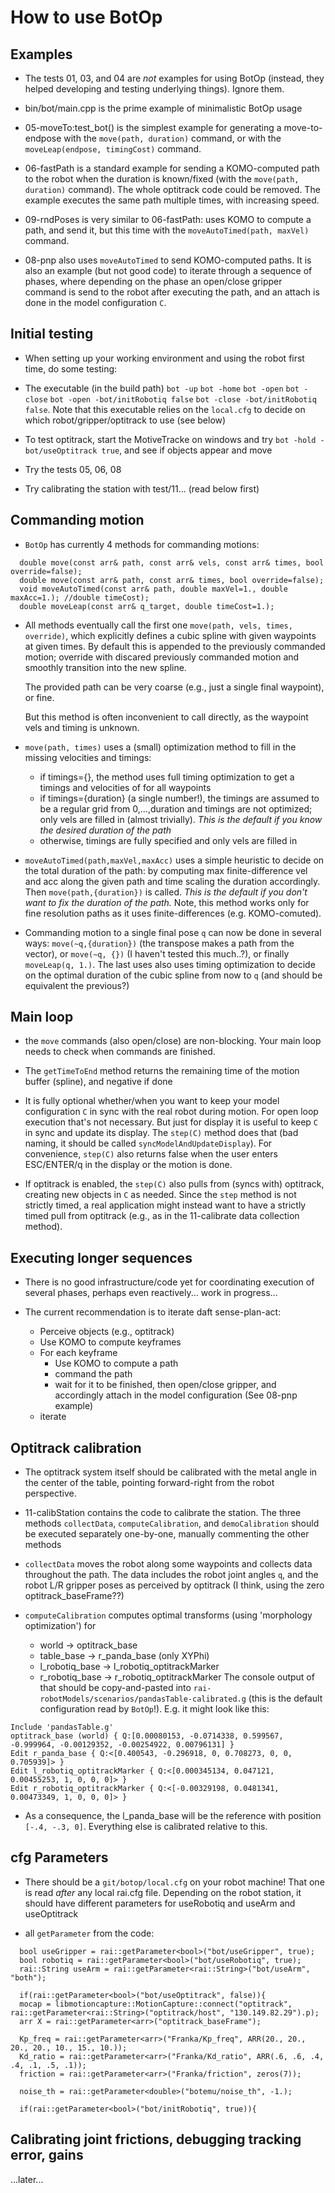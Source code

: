 # How to use BotOp

##  Examples

* The tests 01, 03, and 04 are *not* examples for using BotOp
  (instead, they helped developing and testing underlying things). Ignore them.

* bin/bot/main.cpp is the prime example of minimalistic BotOp usage

* 05-moveTo:test_bot() is the simplest example for generating a
  move-to-endpose with the `move(path, duration)` command, or with
  the `moveLeap(endpose, timingCost)` command.

* 06-fastPath is a standard example for sending a KOMO-computed path
  to the robot when the duration is known/fixed (with the `move(path,
  duration)` command). The whole optitrack code could be removed. The
  example executes the same path multiple times, with increasing
  speed.

* 09-rndPoses is very similar to 06-fastPath: uses KOMO to compute a
  path, and send it, but this time with the `moveAutoTimed(path,
  maxVel)` command.

* 08-pnp also uses `moveAutoTimed` to send KOMO-computed paths. It is
  also an example (but not good code) to iterate through a sequence of
  phases, where depending on the phase  an open/close gripper command
  is send to the robot after executing the path, and an attach is done
  in the model configuration `C`.


## Initial testing

* When setting up your working environment and using the robot first time, do some testing:

* The executable (in the build path) `bot -up`  `bot -home`  `bot -open`  `bot -close` `bot -open -bot/initRobotiq false` `bot -close -bot/initRobotiq false`. Note that this executable relies on the `local.cfg` to decide on which robot/gripper/optitrack to use (see below)

* To test optitrack, start the MotiveTracke on windows and try `bot -hold -bot/useOptitrack true`, and see if objects appear and move

* Try the tests 05, 06, 08

* Try calibrating the station with test/11... (read below first)


## Commanding motion

* `BotOp` has currently 4 methods for commanding motions:
```
  double move(const arr& path, const arr& vels, const arr& times, bool override=false);
  double move(const arr& path, const arr& times, bool override=false);
  void moveAutoTimed(const arr& path, double maxVel=1., double maxAcc=1.); //double timeCost);
  double moveLeap(const arr& q_target, double timeCost=1.);
```

* All methods eventually call the first one `move(path, vels, times,
  override)`, which explicitly defines a cubic spline with given
  waypoints at given times. By default this is appended to the
  previously commanded motion; override with discared previously
  commanded motion and smoothly transition into the new spline.

  The provided path can be very coarse (e.g., just a single final
  waypoint), or fine.
  
  But this method is often inconvenient to call
  directly, as the waypoint vels and timing is unknown.

* `move(path, times)` uses a (small) optimization method to fill in the missing velocities and timings:
  * if timings={}, the method uses full timing optimization to get a timings and velocities of for all waypoints
  * if timings={duration} (a single number!), the timings are assumed to be a regular grid from 0,...,duration and timings are not optimized; only vels are filled in (almost trivially). *This is the default if you know the desired duration of the path*
  * otherwise, timings are fully specified and only vels are filled in
  
* `moveAutoTimed(path,maxVel,maxAcc)` uses a simple heuristic to
  decide on the total duration of the path: by computing max
  finite-difference vel and acc along the given path and time scaling
  the duration accordingly. Then `move(path,{duration})` is
  called. *This is the default if you don't want to fix the duration
  of the path.* Note, this method works only for fine resolution paths
  as it uses finite-differences (e.g. KOMO-comuted).

* Commanding motion to a single final pose `q` can now be done in
  several ways: `move(~q,{duration})` (the transpose makes a path from
  the vector), or `move(~q, {})` (I haven't tested this much..?), or
  finally `moveLeap(q, 1.)`. The last uses also uses timing
  optimization to decide on the optimal duration of the cubic spline
  from now to `q` (and should be equivalent the previous?)

## Main loop

* the `move` commands (also open/close) are non-blocking. Your main loop needs to check when commands are finished.

* The `getTimeToEnd` method returns the remaining time of the motion buffer (spline), and negative if done

* It is fully optional whether/when you want to keep your model configuration `C` in sync with the real robot during motion. For open loop execution that's not necessary. But just for display it is useful to keep `C` in sync and update its display. The `step(C)` method does that (bad naming, it should be called `syncModelAndUpdateDisplay`). For convenience, `step(C)` also returns false when the user enters ESC/ENTER/q in the display or the motion is done.

* If optitrack is enabled, the `step(C)` also pulls from (syncs with) optitrack, creating new objects in `C` as needed. Since the `step` method is not strictly timed, a real application might instead want to have a strictly timed pull from optitrack (e.g., as in the 11-calibrate data collection method).


## Executing longer sequences

* There is no good infrastructure/code yet for coordinating execution of several phases, perhaps even reactively... work in progress...

* The current recommendation is to iterate daft sense-plan-act:
  * Perceive objects (e.g., optitrack)
  * Use KOMO to compute keyframes
  * For each keyframe
	* Use KOMO to compute a path
    * command the path
    * wait for it to be finished, then open/close gripper, and accordingly attach in the model configuration (See 08-pnp example)
  * iterate

## Optitrack calibration

* The optitrack system itself should be calibrated with the metal angle in the center of the table, pointing forward-right from the robot perspective.

* 11-calibStation contains the code to calibrate the station. The three methods `collectData`, `computeCalibration`, and `demoCalibration` should be executed separately one-by-one, manually commenting the other methods

* `collectData` moves the robot along some waypoints and collects data throughout the path. The data includes the robot joint angles `q`, and the robot L/R gripper poses as perceived by optitrack (I think, using the zero optitrack_baseFrame??)

* `computeCalibration` computes optimal transforms (using 'morphology optimization') for
  * world -> optitrack_base
  * table_base -> r_panda_base (only XYPhi)
  * l_robotiq_base -> l_robotiq_optitrackMarker
  * r_robotiq_base -> r_robotiq_optitrackMarker
The console output of that should be copy-and-pasted into `rai-robotModels/scenarios/pandasTable-calibrated.g` (this is the default configuration read by `BotOp`!). E.g. it might look like this:
```
Include 'pandasTable.g'
optitrack_base (world) { Q:[0.00080153, -0.0714338, 0.599567, -0.999964, -0.00129352, -0.00254922, 0.00796131] }
Edit r_panda_base { Q:<[0.400543, -0.296918, 0, 0.708273, 0, 0, 0.705939]> }
Edit l_robotiq_optitrackMarker { Q:<[0.000345134, 0.047121, 0.00455253, 1, 0, 0, 0]> }
Edit r_robotiq_optitrackMarker { Q:<[-0.00329198, 0.0481341, 0.00473349, 1, 0, 0, 0]> }
```

* As a consequence, the l_panda_base will be the reference with position `[-.4, -.3, 0]`. Everything else is calibrated relative to this.


## cfg Parameters

* There should be a `git/botop/local.cfg` on your robot machine! That one is read *after* any local rai.cfg file. Depending on the robot station, it should have different parameters for useRobotiq and useArm and useOptitrack

* all `getParameter` from the code:
```
  bool useGripper = rai::getParameter<bool>("bot/useGripper", true);
  bool robotiq = rai::getParameter<bool>("bot/useRobotiq", true);
  rai::String useArm = rai::getParameter<rai::String>("bot/useArm", "both");
  
  if(rai::getParameter<bool>("bot/useOptitrack", false)){
  mocap = libmotioncapture::MotionCapture::connect("optitrack", rai::getParameter<rai::String>("optitrack/host", "130.149.82.29").p);
  arr X = rai::getParameter<arr>("optitrack_baseFrame");

  Kp_freq = rai::getParameter<arr>("Franka/Kp_freq", ARR(20., 20., 20., 20., 10., 15., 10.));
  Kd_ratio = rai::getParameter<arr>("Franka/Kd_ratio", ARR(.6, .6, .4, .4, .1, .5, .1));
  friction = rai::getParameter<arr>("Franka/friction", zeros(7));

  noise_th = rai::getParameter<double>("botemu/noise_th", -1.);

  if(rai::getParameter<bool>("bot/initRobotiq", true)){
```

## Calibrating joint frictions, debugging tracking error, gains

...later...
